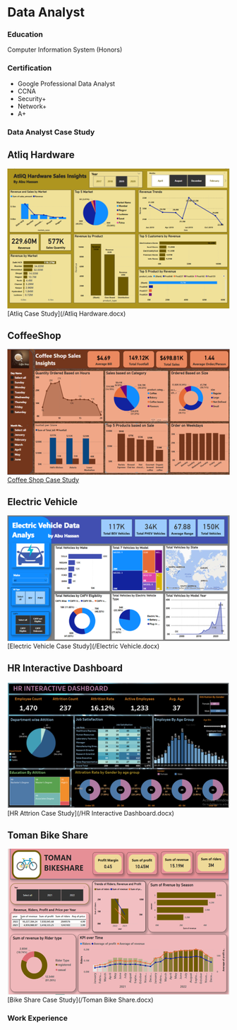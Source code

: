 # Data Analyst

### Education
Computer Information System (Honors)

### Certification
- Google Professional Data Analyst
- CCNA
- Security+
- Network+
- A+

### Data Analyst Case Study
## Atliq Hardware
![EEG_Band_Discovery](/Picture/Atliq_Hardware.png)
[Atliq Case Study](/Atliq Hardware.docx)
## CoffeeShop
  ![EEG_Band_Discovery](/Picture/Coffee_Shop.png)
  [Coffee Shop Case Study](/CoffeeShop.docx)
## Electric Vehicle
  ![EEG_Band_Discovery](/Picture/EV_Vehicle.png)
  [Electric Vehicle Case Study](/Electric Vehicle.docx)  
## HR Interactive Dashboard
  ![EEG_Band_Discovery](/Picture/HR_Dashboard.png)
  [HR Attrion Case Study](/HR Interactive Dashboard.docx)
## Toman Bike Share
  ![EEG_Band_Discovery](/Picture/Bike_Share.png)
  [Bike Share Case Study](/Toman Bike Share.docx)
### Work Experience


